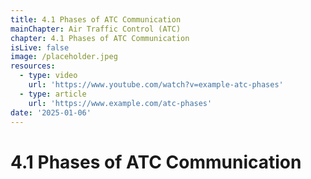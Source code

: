 ```yaml
---
title: 4.1 Phases of ATC Communication
mainChapter: Air Traffic Control (ATC)
chapter: 4.1 Phases of ATC Communication
isLive: false
image: /placeholder.jpeg
resources:
  - type: video
    url: 'https://www.youtube.com/watch?v=example-atc-phases'
  - type: article
    url: 'https://www.example.com/atc-phases'
date: '2025-01-06'
---
```


# 4.1 Phases of ATC Communication
